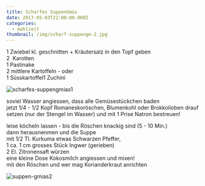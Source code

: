 ```yaml
---
title: Scharfes SuppenGmüs
date: 2017-05-03T22:00:00.000Z
categories:
  - mahlzeit
thumbnail: /img/scharf-suppengm-2.jpg
---
```

1 Zwiebel kl. geschnitten + Kräutersalz in den Topf geben  
2  Karotten  
1 Pastinake  
2 mittlere Kartoffeln - oder   
1 Süsskartoffel1 Zuchini

![scharfes-suppengmias1](/img/scharf-suppengm-1.jpg)

soviel Wasser angiessen, dass alle Gemüsestückchen baden  
jetzt 1/4 - 1/2 Kopf Romaneskoröschen, Blumenkohl oder Brokkolioben drauf setzen (nur der Stengel im Wasser) und mit 1 Prise Natron bestreuen!

leise köcheln lassen - bis die Röschen knackig sind (5 - 10 Min.)  
dann herausnenmen und die Suppe   
mit 1/2 Tl. Kurkuma etwas Schwarzen Pfeffer,  
1 ca. 1 cm grosses Stück Ingwer (gerieben)  
2 El. Zitronensaft würzen  
eine kleine Dose Kokosmilch angiessen und mixen!  
mit den Röschen und wer mag Korianderkraut anrichten

![suppen-gmias2](/img/scharf-suppengm-2.jpg)
